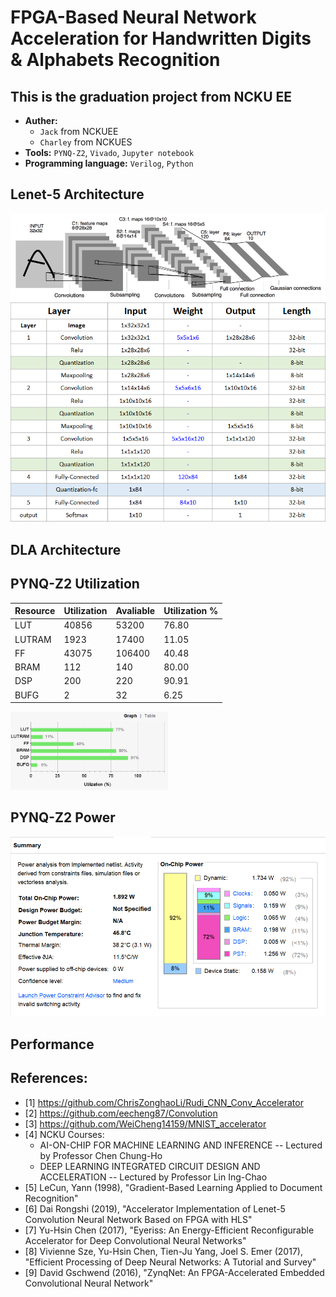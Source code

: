 # FPGA-Based Neural Network Acceleration for Handwritten Digits & Alphabets Recognition 

## This is the graduation project from NCKU EE
* **Auther:** 
    - `Jack` from NCKUEE
    - `Charley` from NCKUES
* **Tools:**  `PYNQ-Z2`, `Vivado`, `Jupyter notebook`
* **Programming language:**  `Verilog`, `Python`

## Lenet-5 Architecture
<img src="/Image/Lenet-5_architecture.png"/>

<img src="/Image/Lenet-5.png"/>

## DLA Architecture

## PYNQ-Z2 Utilization
|Resource                  |Utilization  |Avaliable    |Utilization % |
|  -----                   | -----       | -----       | -----        |
|LUT     	               |40856        |53200        |76.80         |
|LUTRAM                    |1923         |17400        |11.05         |
|FF                        |43075        |106400       |40.48         |
|BRAM   	               |112          |140          |80.00         |
|DSP    		           |200          |220          |90.91         |
|BUFG                      |2            |32           |6.25          |

<img src="/Image/Utilization_graph.png" height="50%" width="50%"/>

## PYNQ-Z2 Power
<img src="/Image/power.png"/>

## Performance

## References:
* [1] https://github.com/ChrisZonghaoLi/Rudi_CNN_Conv_Accelerator
* [2] https://github.com/eecheng87/Convolution
* [3] https://github.com/WeiCheng14159/MNIST_accelerator
* [4] NCKU Courses:
    - AI-ON-CHIP FOR MACHINE LEARNING AND INFERENCE -- Lectured by Professor Chen Chung-Ho
    - DEEP LEARNING INTEGRATED CIRCUIT DESIGN AND ACCELERATION -- Lectured by Professor Lin Ing-Chao
* [5] LeCun, Yann  (1998), "Gradient-Based Learning Applied to Document Recognition"
* [6] Dai Rongshi  (2019), "Accelerator Implementation of Lenet-5 Convolution Neural Network Based on FPGA with HLS"
* [7] Yu-Hsin Chen (2017), "Eyeriss: An Energy-Efficient Reconfigurable Accelerator for Deep Convolutional Neural Networks"
* [8] Vivienne Sze, Yu-Hsin Chen, Tien-Ju Yang, Joel S. Emer (2017), "Efficient Processing of Deep Neural Networks: A Tutorial and Survey"
* [9] David Gschwend (2016), "ZynqNet: An FPGA-Accelerated Embedded Convolutional Neural Network"
